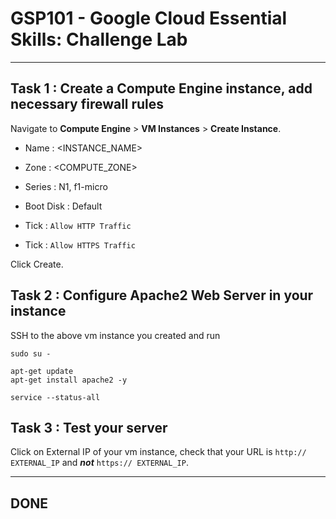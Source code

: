 # GSP101 - Google Cloud Essential Skills: Challenge Lab
-----------------------------------------------------------------------------------------------------------------------------------------------------------------
## Task 1 : Create a Compute Engine instance, add necessary firewall rules

Navigate to **Compute Engine** > **VM Instances** > **Create Instance**.
* Name : <INSTANCE_NAME>
* Zone : <COMPUTE_ZONE>
* Series : N1, f1-micro
* Boot Disk : Default

* Tick : `Allow HTTP Traffic`
* Tick : `Allow HTTPS Traffic`

Click Create.

## Task 2 : Configure Apache2 Web Server in your instance

SSH to the above vm instance you created and run
```
sudo su -
```
```
apt-get update
apt-get install apache2 -y
```
```
service --status-all
```

## Task 3 : Test your server

Click on External IP of your vm instance, check that your URL is `http:// EXTERNAL_IP` and ***not*** `https:// EXTERNAL_IP`.


-----------------------------------------------------------------------------------------------------------------------------------------------------------------
## DONE
